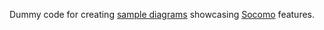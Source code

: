 Dummy code for creating [sample diagrams] showcasing [Socomo] features.

[sample diagrams]: https://gdela.github.io/socomo-example/socomo.html
[Socomo]: https://github.com/gdela/socomo 